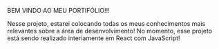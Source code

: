 BEM VINDO AO MEU PORTIFÓLIO!!!

Nesse projeto, estarei colocando todas os meus conhecimentos mais relevantes sobre a área de desenvolvimento!
No momento, esse projeto está sendo realizado interiamente em React com JavaScript!
